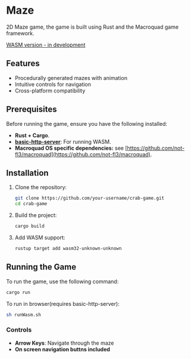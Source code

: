 # Maze

2D Maze game, the game is built using Rust and the Macroquad game framework.

[WASM version - in development](https://yanfrimmel.github.io/crab-game/)

## Features

- Procedurally generated mazes with animation
- Intuitive controls for navigation
- Cross-platform compatibility

## Prerequisites

Before running the game, ensure you have the following installed:

- **Rust + Cargo**.
- **[basic-http-server](https://github.com/brson/basic-http-server)**: For running WASM.
- **Macroquad OS specific dependencies:** see [https://github.com/not-fl3/macroquad](https://github.com/not-fl3/macroquad).

## Installation

1. Clone the repository:

   ```bash
   git clone https://github.com/your-username/crab-game.git
   cd crab-game
   ```

2. Build the project:

   ```bash
   cargo build
   ```
3. Add WASM support:

   ```bash
   rustup target add wasm32-unknown-unknown
   ```
## Running the Game

To run the game, use the following command:

```bash
cargo run
```
To run in browser(requires basic-http-server):


```bash
sh runWasm.sh
```

### Controls

- **Arrow Keys**: Navigate through the maze
- **On screen navigation buttns included**
